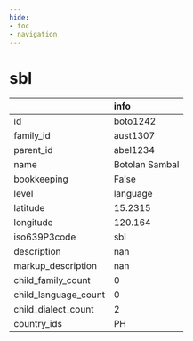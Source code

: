 ```yaml
---
hide:
- toc
- navigation
---
```

# sbl
|                      | info           |
|:---------------------|:---------------|
| id                   | boto1242       |
| family_id            | aust1307       |
| parent_id            | abel1234       |
| name                 | Botolan Sambal |
| bookkeeping          | False          |
| level                | language       |
| latitude             | 15.2315        |
| longitude            | 120.164        |
| iso639P3code         | sbl            |
| description          | nan            |
| markup_description   | nan            |
| child_family_count   | 0              |
| child_language_count | 0              |
| child_dialect_count  | 2              |
| country_ids          | PH             |